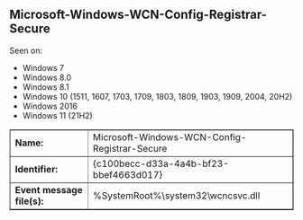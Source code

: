 ## Microsoft-Windows-WCN-Config-Registrar-Secure

Seen on:
* Windows 7
* Windows 8.0
* Windows 8.1
* Windows 10 (1511, 1607, 1703, 1709, 1803, 1809, 1903, 1909, 2004, 20H2)
* Windows 2016
* Windows 11 (21H2)

<table border="1" class="docutils">
  <tbody>
    <tr>
      <td><b>Name:</b></td>
      <td>Microsoft-Windows-WCN-Config-Registrar-Secure</td>
    </tr>
    <tr>
      <td><b>Identifier:</b></td>
      <td>{c100becc-d33a-4a4b-bf23-bbef4663d017}</td>
    </tr>
    <tr>
      <td><b>Event message file(s):</b></td>
      <td>%SystemRoot%\system32\wcncsvc.dll</td>
    </tr>
  </tbody>
</table>

&nbsp;

